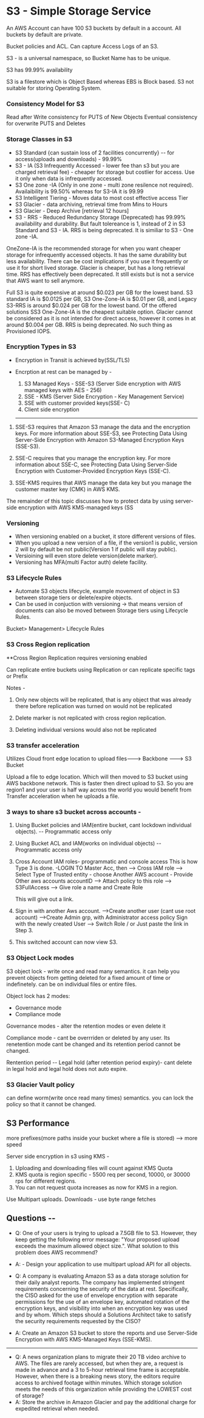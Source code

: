 # S3 - Simple Storage Service


An AWS Account can have 100 S3 buckets by default in a account. All buckets by default are private.

Bucket policies and ACL. Can capture Access Logs of an S3.

S3 - is a universal namespace, so Bucket Name has to be unique.


S3 has 99.99%  availability

S3 is a filestore which is Object Based whereas EBS is Block based. S3 not suitable for storing Operating System.

### Consistency Model for S3 

Read after Write consistency for PUTS of New Objects
Eventual consistency for overwrite PUTS and Deletes

### Storage Classes in S3 

- S3 Standard {can sustain loss of 2 facilities concurrently} -- for access(uploads and downloads) - 99.99%
- S3 - IA (S3 Infrequently Accessed - lower fee than s3 but you are charged retrieval fee) - cheaper for storage but costlier for access. Use it only when data is infrequently accessed.
- S3 One zone -IA (Only in one zone - multi zone resilence not required). Availaibility is 99.50% whereas for S3-IA it is 99.99
- S3 Intelligent Tiering - Moves data to most cost effective access Tier
- S3 Glacier - data archiving, retrieval time from Mins to Hours
- S3 Glacier - Deep Archive [retrieval 12 hours]
- S3 - RRS - Reduced Redundancy Storage (Deprecated) has 99.99% availability and durability. But fault tolereance is 1, instead of 2 in S3       Standard and S3 - IA. RRS is being deprecated. It is similiar to S3 - One zone -IA.


OneZone-IA is the recommended storage for when you want cheaper storage for infrequently accessed objects. It has the same durability but less availability. There can be cost implications if you use it frequently or use it for short lived storage. Glacier is cheaper, but has a long retrieval time. RRS has effectively been deprecated. It still exists but is not a service that AWS want to sell anymore.

Full S3 is quite expensive at around $0.023 per GB for the lowest band. S3 standard IA is $0.0125 per GB, S3 One-Zone-IA is $0.01 per GB, and Legacy S3-RRS is around $0.024 per GB for the lowest band. Of the offered solutions SS3 One-Zone-IA is the cheapest suitable option. Glacier cannot be considered as it is not intended for direct access, however it comes in at around $0.004 per GB. RRS is being deprecated. No such thing as Provisioned IOPS.


### Encryption Types in S3
- Encryption in Transit is achieved by(SSL/TLS)
- Encrption at rest can be managed by -
   1. S3 Managed Keys - SSE-S3 (Server Side encryption with AWS managed keys with AES - 256)
   2. SSE - KMS (Server Side Encryption - Key Management Service)
   3. SSE with customer provided keys(SSE- C)
   4. Client side encryption
   
   ----
 1. SSE-S3 requires that Amazon S3 manage the data and the encryption keys. For more information about SSE-S3, see Protecting Data Using Server-Side Encryption with Amazon S3-Managed Encryption Keys (SSE-S3).

2. SSE-C requires that you manage the encryption key. For more information about SSE-C, see Protecting Data Using Server-Side Encryption with Customer-Provided Encryption Keys (SSE-C).

3. SSE-KMS requires that AWS manage the data key but you manage the customer master key (CMK) in AWS KMS.

The remainder of this topic discusses how to protect data by using server-side encryption with AWS KMS-managed keys (SS
   

### Versioning
- When versioning enabled on a bucket, it store different versions of files.
- When you upload a new version of a file, if the version1 is public, version 2 will by default be not public(Version 1 if public will stay public).
- Versioining will even store delete version(delete marker).
- Versioning has MFA(multi Factor auth) delete facility.


### S3 Lifecycle Rules

- Automate S3 objects lifecycle, example movement of object in S3 between storage tiers or delete/expire objects.
- Can be used in conjuction with versioning -> that means version of documents can also be moved between Storage tiers using Lifecycle Rules.

Bucket> Management> Lifecycle Rules

### S3 Cross Region replication

 **Cross Region Replication requires versioning enabled

Can replicate entire buckets using Replication or can replicate specific tags or Prefix


Notes - 
1. Only new objects will be replicated, that is any object that was already there before replication was turned on would not be replicated

2. Delete marker is not replicated with cross region replication.
3. Deleting individual versions would also not be replicated

### S3 transfer acceleration

Utilizes Cloud front edge location to upload files---> Backbone ---> S3 Bucket

Upload a file to edge location. Which will then moved to S3 bucket using AWS backbone network. This is faster then direct upload to S3.
So you are region1 and your user is half way across the world you would benefit from Transfer acceleration when he uploads a file.


### 3 ways to share s3  bucket across accounts -
1. Using Bucket policies and IAM(entire bucket, cant lockdown individual objects). -- Programmatic access only
2. Using Bucket ACL and IAM(works on individual objects) -- Programmatic access only

3. Cross Account IAM roles- programmatic and console access
This is how Type 3 is done.
    -LOGIN TO Master Acc, then 
    --> Cross IAM role --> Select Type of Trusted entity  - choose Another AWS account - Provide Other aws accounts accountID
    --> Attach policy to this role --> S3FullAccess --> Give role a name and Create Role 
    
    This will give out a link.
 4. Sign in with another Aws account. 
       -->Create another user (cant use root account)
       -->Create Admin grp, with Administrator access policy
   Sign with the newly created User
   --> Switch Role / or Just paste the link in Step 3.
 5. This switched account can now view S3.  



### S3 Object Lock modes

S3 object lock - write once and read many semantics. it can help you prevent objects from getting deleted for a fixed amount of time or indefinetely.
can be on individual files or entire files.

Object lock has 2 modes:
- Governance mode
- Compliance mode

Governance modes - alter the retention modes or even delete it

Compliance mode - cant be overrriden or deleted by any user. Its renetention mode cant be changed and its retention period cannot be changed.

Rentention period --  Legal hold (after retention period expiry)- cant delete in legal hold and legal hold does not auto expire.

### S3 Glacier Vault policy

can define worm(write once read many times) semantics.
you can lock the policy so that it cannot be changed.

## S3 Performance
more prefixes(more paths inside your bucket where a file is stored) --> more speed

Server side encryption in s3 using KMS - 
1. Uploading and downloading files will count against KMS Quota
2. KMS quota is region specific - 5500 req per second, 10000, or 30000 rps for different regions.
3. You can not request quota increases as now for KMS in a region.

Use Multipart uploads.
Downloads - use byte range fetches



## Questions --

- Q: One of your users is trying to upload a 7.5GB file to S3. However, they keep getting the following error message: "Your proposed upload exceeds the maximum allowed object size.". What solution to this problem does AWS recommend?
- A: - Design your application to use multipart upload API for all objects.

- Q: A company is evaluating Amazon S3 as a data storage solution for their daily analyst reports. The company has implemented stringent requirements concerning the security of the data at rest. Specifically, the CISO asked for the use of envelope encryption with separate permissions for the use of an envelope key, automated rotation of the encryption keys, and visibility into when an encryption key was used and by whom.
Which steps should a Solutions Architect take to satisfy the security requirements requested by the CISO?
- A:  Create an Amazon S3 bucket to store the reports and use Server-Side Encryption with AWS KMS-Managed Keys (SSE-KMS).
-----
- Q: A news organization plans to migrate their 20 TB video archive to AWS. The files are rarely accessed, but when they are, a request is made in advance and a 3 to 5-hour retrieval time frame is acceptable. However, when there is a breaking news story, the editors require access to archived footage within minutes.
Which storage solution meets the needs of this organization while providing the LOWEST cost of storage?
- A:  Store the archive in Amazon Glacier and pay the additional charge for expedited retrieval when needed.



